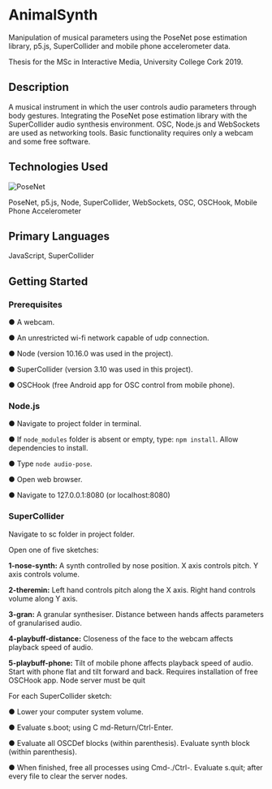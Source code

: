 # AnimalSynth

Manipulation of musical parameters using the PoseNet pose estimation library, p5.js, SuperCollider and mobile phone accelerometer data. 

Thesis for the MSc in Interactive Media, University College Cork 2019.


## Description

A musical instrument in which the user controls audio parameters through body gestures. Integrating the PoseNet pose estimation library with the SuperCollider audio synthesis environment. OSC, Node.js and WebSockets are used as networking tools. Basic functionality requires only a webcam and some free software. 


## Technologies Used


![PoseNet](https://github.com/panisterfatheroy/pose-music/blob/master/pose.png)

PoseNet, p5.js, Node, SuperCollider, WebSockets, OSC, OSCHook, Mobile Phone Accelerometer


## Primary Languages

JavaScript, SuperCollider


## Getting Started


### Prerequisites

● A webcam.

● An unrestricted wi-fi network capable of udp connection.

● Node (version 10.16.0 was used in the project).

● SuperCollider (version 3.10 was used in this project).

● OSCHook (free Android app for OSC control from mobile phone).


### Node.js

●  Navigate to project folder in terminal.

●  If ``node_modules`` folder is absent or empty, type: ``npm install``. Allow dependencies to install.

●  Type ``node audio-pose``.

●  Open web browser.

●  Navigate to 127.0.0.1:8080 (or localhost:8080)

   
   
### SuperCollider
Navigate to sc folder in project folder. 

Open one of five sketches:

**1-nose-synth:**
A synth controlled by nose position. X axis controls pitch.
Y axis controls volume.

**2-theremin:**
Left hand controls pitch along the X axis. Right hand controls volume along Y axis.

**3-gran:**
A granular synthesiser.
Distance between hands affects parameters of granularised audio.

**4-playbuff-distance:**
Closeness of the face to the webcam affects playback speed of audio.

**5-playbuff-phone:**
Tilt of mobile phone affects playback speed of audio. Start with phone flat and tilt forward and back. Requires installation of free OSCHook app.
Node server must be quit


For each SuperCollider sketch:

● Lower your computer system volume.

● Evaluate s.boot; using C​ md-Return/Ctrl-Enter.

● Evaluate all OSCDef blocks (within parenthesis). Evaluate synth block (within parenthesis).

● When finished, free all processes using Cmd-./Ctrl-. Evaluate s.quit; after every file to clear the server nodes.


